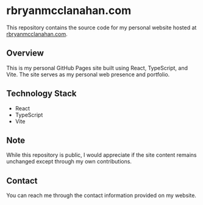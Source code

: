 # rbryanmcclanahan.com

This repository contains the source code for my personal website hosted at [rbryanmcclanahan.com](https://rbryanmcclanahan.com).

## Overview

This is my personal GitHub Pages site built using React, TypeScript, and Vite. The site serves as my personal web presence and portfolio.

## Technology Stack

- React
- TypeScript
- Vite

## Note

While this repository is public, I would appreciate if the site content remains unchanged except through my own contributions.

## Contact

You can reach me through the contact information provided on my website.
